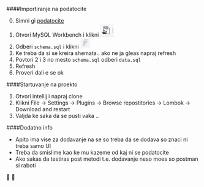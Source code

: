 ####Importiranje na podatocite

0. Simni gi [podatocite](https://drive.google.com/open?id=11aOoCF7fOtp0IFHhGwafvCVD5X3BCH9V)
1. Otvori MySQL Workbench i klikni ![Open SQLScript](screenshots/Screenshot_1.jpg) 
2. Odberi `schema.sql` i klikni ![Execute](screenshots/Screenshot_2.jpg)
3. Ke treba da si se kreira shemata.. ako ne ja gleas napraj refresh
4. Povtori 2 i 3 no mesto `schema.sql` odberi `data.sql`
5. Refresh
6. Proveri dali e se ok


####Startuvanje na proekto
1. Otvori intellij i napraj clone
2. Klikni File &rarr; Settings &rarr; Plugins &rarr; Browse repostitories &rarr; Lombok &rarr; Download and restart
3. Valjda ke saka da se pusti vaka ..


####Dodatno info
- Apito ima vise za dodavanje na se so treba da se dodava so znaci ni treba samo UI
- Treba da smislime kao ke mu kazeme od kaj ni se podatocite
- Ako sakas da testiras post metodi t.e. dodavanje neso moes so postman si raboti

:beers: :punch:	




